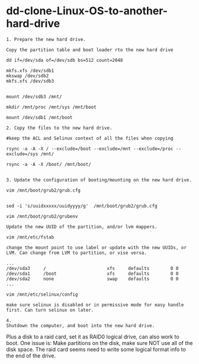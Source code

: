 # dd-clone-Linux-OS-to-another-hard-drive

```text
1. Prepare the new hard drive.

Copy the partition table and boot loader rto the new hard drive

dd if=/dev/sda of=/dev/sdb bs=512 count=2048

mkfs.xfs /dev/sdb1
mkswap /dev/sdb2
mkfs.xfs /dev/sdb3


mount /dev/sdb3 /mnt/

mkdir /mnt/proc /mnt/sys /mnt/boot

mount /dev/sdb1 /mnt/boot 

2. Copy the files to the new hard drive.

#keep the ACL and Selinux context of all the files when copying

rsync -a -A -X / --exclude=/boot --exclude=/mnt --exclude=/proc --exclude=/sys /mnt/

rsync -a -A -X /boot/ /mnt/boot/


3. Update the configuration of booting/mounting on the new hard drive.

vim /mnt/boot/grub2/grub.cfg


sed -i 's/uuidxxxxx/uuidyyyy/g'  /mnt/boot/grub2/grub.cfg

vim /mnt/boot/grub2/grubenv

Update the new UUID of the partition, and/or lvm mappers.

vim /mnt/etc/fstab

change the mount point to use label or update with the new UUIDs, or LVM. Can change from LVM to partition, or vise versa.

...
/dev/sda3     /                       xfs     defaults        0 0
/dev/sda1     /boot                   xfs     defaults        0 0
/dev/sda2     none                    swap    defaults        0 0
...

vim /mnt/etc/selinux/config

make sure selinux is disabled or in permissive mode for easy handle first. Can turn selinux on later.

4. 
Shutdown the computer, and boot into the new hard drive.

```

Plus a disk to a raid card, set it as RAID0 logical drive, can also work to boot. One issue is: Make partitions on the disk, make sure NOT use all of the disk space. The raid card seems need to write some logical format info to the end of the drive. 



